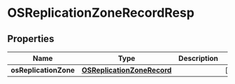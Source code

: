 # OSReplicationZoneRecordResp

## Properties
Name | Type | Description | Notes
------------ | ------------- | ------------- | -------------
**osReplicationZone** | [**OSReplicationZoneRecord**](OSReplicationZoneRecord.md) |  |  [optional]
